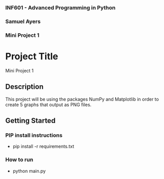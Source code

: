 ### INF601 - Advanced Programming in Python
### Samuel Ayers
### Mini Project 1


# Project Title

Mini Project 1

## Description

This project will be using the packages NumPy and Matplotlib in order to create 5 graphs that output as PNG files.

## Getting Started

### PIP install instructions

* pip install -r requirements.txt

### How to run
* python main.py





